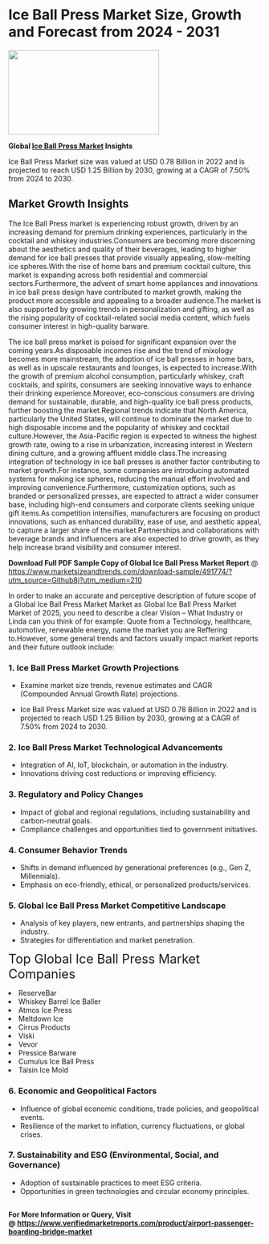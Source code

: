 <H1>Ice Ball Press Market Size, Growth and Forecast from 2024 - 2031</H1><img class="aligncenter size-medium wp-image-584254" src="https://thirdeyenews.in/wp-content/uploads/2024/09/Global-Market-Research-300x168.jpeg" alt="" width="300" height="168" /><p><strong>Global&nbsp;<a href="https://www.marketsizeandtrends.com/download-sample/491774/?utm_source=Github8j?utm_medium=210">Ice Ball Press Market</a> Insights</strong></p><p>Ice Ball Press Market size was valued at USD 0.78 Billion in 2022 and is projected to reach USD 1.25 Billion by 2030, growing at a CAGR of 7.50% from 2024 to 2030.</p><p><h2>Market Growth Insights</h2> <p>The Ice Ball Press market is experiencing robust growth, driven by an increasing demand for premium drinking experiences, particularly in the cocktail and whiskey industries.Consumers are becoming more discerning about the aesthetics and quality of their beverages, leading to higher demand for ice ball presses that provide visually appealing, slow-melting ice spheres.With the rise of home bars and premium cocktail culture, this market is expanding across both residential and commercial sectors.Furthermore, the advent of smart home appliances and innovations in ice ball press design have contributed to market growth, making the product more accessible and appealing to a broader audience.The market is also supported by growing trends in personalization and gifting, as well as the rising popularity of cocktail-related social media content, which fuels consumer interest in high-quality barware.</p> <p>The ice ball press market is poised for significant expansion over the coming years.As disposable incomes rise and the trend of mixology becomes more mainstream, the adoption of ice ball presses in home bars, as well as in upscale restaurants and lounges, is expected to increase.With the growth of premium alcohol consumption, particularly whiskey, craft cocktails, and spirits, consumers are seeking innovative ways to enhance their drinking experience.Moreover, eco-conscious consumers are driving demand for sustainable, durable, and high-quality ice ball press products, further boosting the market.Regional trends indicate that North America, particularly the United States, will continue to dominate the market due to high disposable income and the popularity of whiskey and cocktail culture.However, the Asia-Pacific region is expected to witness the highest growth rate, owing to a rise in urbanization, increasing interest in Western dining culture, and a growing affluent middle class.The increasing integration of technology in ice ball presses is another factor contributing to market growth.For instance, some companies are introducing automated systems for making ice spheres, reducing the manual effort involved and improving convenience.Furthermore, customization options, such as branded or personalized presses, are expected to attract a wider consumer base, including high-end consumers and corporate clients seeking unique gift items.As competition intensifies, manufacturers are focusing on product innovations, such as enhanced durability, ease of use, and aesthetic appeal, to capture a larger share of the market.Partnerships and collaborations with beverage brands and influencers are also expected to drive growth, as they help increase brand visibility and consumer interest.<p><span class=""><strong>Download Full PDF Sample Copy of Global Ice Ball Press Market Report</strong> @ <a href="https://www.marketsizeandtrends.com/download-sample/491774/?utm_source=Github8j?utm_medium=210" target="_blank">https://www.marketsizeandtrends.com/download-sample/491774/?utm_source=Github8j?utm_medium=210</a></span></p><p>In order to make an accurate and perceptive description of future scope of a Global&nbsp;Ice Ball Press Market Market as Global&nbsp;Ice Ball Press Market Market of 2025, you need to describe a clear Vision &ndash; What Industry or Linda can you think of for example: Quote from a Technology, healthcare, automotive, renewable energy, name the market you are Reffering to.However, some general trends and factors usually impact market reports and their future outlook include:</p><h3>1.&nbsp;<strong>Ice Ball Press Market Growth Projections</strong></h3><ul><li>Examine market size trends, revenue estimates and CAGR (Compounded Annual Growth Rate) projections.</li><li><p>Ice Ball Press Market size was valued at USD 0.78 Billion in 2022 and is projected to reach USD 1.25 Billion by 2030, growing at a CAGR of 7.50% from 2024 to 2030.</p></li></ul><h3>2.&nbsp;<strong>Ice Ball Press Market Technological Advancements</strong></h3><ul><li>Integration of AI, IoT, blockchain, or automation in the industry.</li><li>Innovations driving cost reductions or improving efficiency.</li></ul><h3>3.&nbsp;<strong>Regulatory and Policy Changes</strong></h3><ul><li>Impact of global and regional regulations, including sustainability and carbon-neutral goals.</li><li>Compliance challenges and opportunities tied to government initiatives.</li></ul><h3>4.&nbsp;<strong>Consumer Behavior Trends</strong></h3><ul><li>Shifts in demand influenced by generational preferences (e.g., Gen Z, Millennials).</li><li>Emphasis on eco-friendly, ethical, or personalized products/services.</li></ul><h3>5.&nbsp;<strong>Global Ice Ball Press Market Competitive Landscape</strong></h3><ul><li>Analysis of key players, new entrants, and partnerships shaping the industry.</li><li>Strategies for differentiation and market penetration.</li></ul><p data-pm-slice="1 1 []"><span style="color: inherit; font-family: inherit; font-size: 25px;">Top Global Ice Ball Press Market Companies</span></p><div class="" data-test-id=""><p><li>ReserveBar</li><li> Whiskey Barrel Ice Baller</li><li> Atmos Ice Press</li><li> Meltdown Ice</li><li> Cirrus Products</li><li> Viski</li><li> Vevor</li><li> Pressice Barware</li><li> Cumulus Ice Ball Press</li><li> Taisin Ice Mold</li></p></div><h3>6.&nbsp;<strong>Economic and Geopolitical Factors</strong></h3><ul><li>Influence of global economic conditions, trade policies, and geopolitical events.</li><li>Resilience of the market to inflation, currency fluctuations, or global crises.</li></ul><h3>7.&nbsp;<strong>Sustainability and ESG (Environmental, Social, and Governance)</strong></h3><ul><li>Adoption of sustainable practices to meet ESG criteria.</li><li>Opportunities in green technologies and circular economy principles.</li></ul><h2><strong style="font-size: 14px;">For More Information or Query, Visit @&nbsp;</strong><a style="background-color: #ffffff; font-size: 14px;" href="https://www.marketsizeandtrends.com/report/ice-ball-press-market/" target="_blank">https://www.verifiedmarketreports.com/product/airport-passenger-boarding-bridge-market</a></h2>
